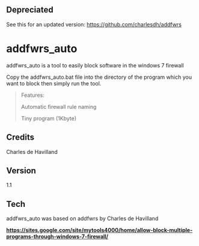 
Depreciated
--------

See this for an updated version: https://github.com/charlesdh/addfwrs


addfwrs_auto
=========

addfwrs_auto is a tool to easily block software in the windows 7 firewall

Copy the addfwrs_auto.bat file into the directory of the program which you want to block then simply run the tool.

> Features:
>
> Automatic firewall rule naming
>
> Tiny program (1Kbyte)
> 


Credits
-----------
Charles de Havilland

Version
----

1.1

Tech
-----------

addfwrs_auto was based on addfwrs by Charles de Havilland

**https://sites.google.com/site/mytools4000/home/allow-block-multiple-programs-through-windows-7-firewall/**
